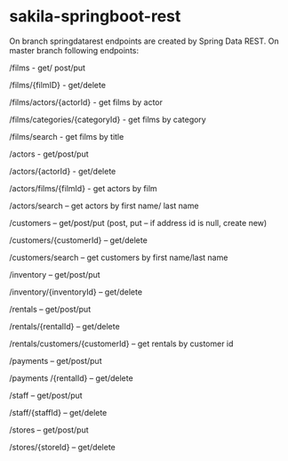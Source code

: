 # sakila-springboot-rest

On branch springdatarest endpoints are created by Spring Data REST.
On master branch following endpoints:

/films - get/ post/put

/films/{filmID}	- get/delete


/films/actors/{actorId} -	get films by actor

/films/categories/{categoryId} -	get films by category

/films/search - get films by title

/actors	- get/post/put

/actors/{actorId} - get/delete

/actors/films/{filmId} - get actors by film

/actors/search – get actors by first name/ last name

/customers – get/post/put (post, put – if address id is null, create new)

/customers/{customerId} – get/delete

/customers/search – get customers by first name/last name

/inventory – get/post/put

/inventory/{inventoryId} – get/delete

/rentals – get/post/put

/rentals/{rentalId} – get/delete

/rentals/customers/{customerId} – get rentals by customer id

/payments – get/post/put

/payments /{rentalId} – get/delete

/staff – get/post/put

/staff/{staffId} – get/delete

/stores – get/post/put

/stores/{storeId} – get/delete
